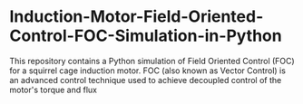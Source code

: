 # Induction-Motor-Field-Oriented-Control-FOC-Simulation-in-Python
This repository contains a Python simulation of Field Oriented Control (FOC) for a squirrel cage induction motor. FOC (also known as Vector Control) is an advanced control technique used to achieve decoupled control of the motor's torque and flux
